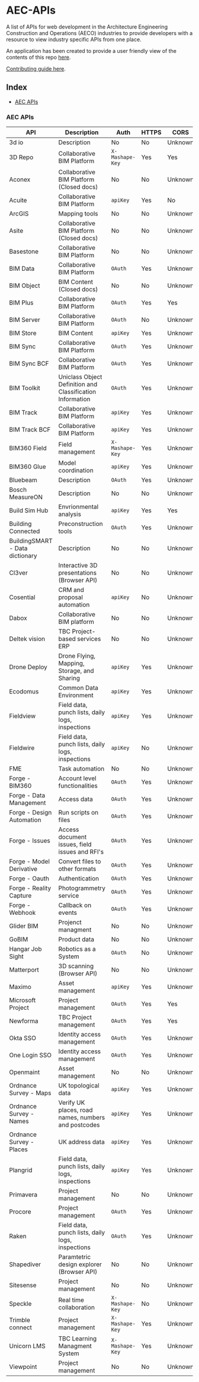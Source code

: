 # AEC-APIs
A list of APIs for web development in the Architecture Engineering Construction and Operations (AECO) industries to provide developers with a resource to view industry specific APIs from one place. 

An application has been created to provide a user friendly view of the contents of this repo [here](http://aec-apis-app.user.project.bimlauncher.com/).

[Contributing guide here](CONTRIBUTING.md).

## Index

* [AEC APIs](#aec-apis)

### AEC APIs
API | Description | Auth | HTTPS | CORS | Link |
|---|---|---|---|---|---|
| 3d io | Description | No | No | Unknown | [Go!](https://3d.io/docs/api/1) |
| 3D Repo | Collaborative BIM Platform | `X-Mashape-Key` | Yes | Yes | [Go!](https://3drepo.github.io/3drepo.io) |
| Aconex | Collaborative BIM Platform (Closed docs) | No | No | Unknown | [Go!](https://help.aconex.com/aconex/aconex-api) |
| Acuite | Collaborative BIM Platform | `apiKey` | Yes | No | [Go!](https://api.acuite.co.nz/swagger/ui/index) |
| ArcGIS | Mapping tools | No | No | Unknown | [Go!](https://developers.arcgis.com/web-api) |
| Asite | Collaborative BIM Platform (Closed docs) | No | No | Unknown | [Go!](https://upload.asite.com/dmshelp/About_API.htm) |
| Basestone | Collaborative BIM Platform | No | No | Unknown | [Go!](https://api.basestone.io/api/v1) |
| BIM Data | Collaborative BIM Platform | `OAuth` | Yes | Unknown | [Go!](https://api.bimdata.io/api/doc) |
| BIM Object | BIM Content (Closed docs) | No | No | Unknown | [Go!](https://developer.bimobject.com) |
| BIM Plus | Collaborative BIM Platform | `OAuth` | Yes | Yes | [Go!](https://doc.bimplus.net/display/bimpluspublic/Introduction) |
| BIM Server | Collaborative BIM Platform | `OAuth` | No | Unknown | [Go!](https://github.com/opensourceBIM/BIMserver/wiki/JSON-API) |
| BIM Store | BIM Content | `apiKey` | Yes | Unknown | [Go!](http://developer.bimstore.co.uk) |
| BIM Sync | Collaborative BIM Platform | `OAuth` | Yes | Unknown | [Go!](https://home.bimsync.com/api#rest-API) |
| BIM Sync BCF | Collaborative BIM Platform | `OAuth` | Yes | Unknown | [Go!](https://bimsync.com/developers/reference/bcf/beta) |
| BIM Toolkit | Uniclass Object Definition and Classification Information | `OAuth` | Yes | Unknown | [Go!](https://toolkit-api.thenbs.com) |
| BIM Track | Collaborative BIM Platform | `apiKey` | Yes | Unknown | [Go!](https://api.bimtrackbeta.co/swagger/index#!/File/File_File_CreateCommentImage) |
| BIM Track BCF | Collaborative BIM Platform | `apiKey` | Yes | Unknown | [Go!](https://bcfrestapi.bimtrackbeta.co/swagger/index#!/Project/Project_GetProjects) |
| BIM360 Field | Field management | `X-Mashape-Key` | Yes | Unknown | [Go!](https://bim360field.autodesk.com/apidoc/index.html) |
| BIM360 Glue | Model coordination | `apiKey` | Yes | Unknown | [Go!](https://b4.autodesk.com/api/doc/doc_api.shtml) |
| Bluebeam | Description | `OAuth` | Yes | Unknown | [Go!](https://developers.bluebeam.com/articles/getting-started) |
| Bosch MeasureON | Description | No | No | Unknown | [Go!](https://developer.bosch.com) |
| Build Sim Hub | Envrionmental analysis | `apiKey` | Yes | Yes | [Go!](https://raw.githubusercontent.com/weilix88/buildsimhub_python_api/master/bsh_openapi.yaml) |
| Building Connected | Preconstruction tools | `OAuth` | Yes | Unknown | [Go!](https://app.buildingconnected.com/docs/#introduction) |
| BuildingSMART - Data dictionary | Description | No | No | Unknown | [Go!](http://bsdd.buildingsmart.org/docs) |
| Cl3ver | Interactive 3D presentations (Browser API) | No | No | Unknown | [Go!](https://www.cl3ver.com/developers-api) |
| Cosential | CRM and proposal automation | `apiKey` | No | Unknown | [Go!](https://compass.cosential.com) |
| Dabox | Collaborative BIM platform | No | No | Unknown | [Go!](https://github.com/remyla/damas-core) |
| Deltek vision | TBC Project-based services ERP | No | No | Unknown | [Go!](https://dsm.deltek.com/DeltekSoftwareManagerWebServices/downloadFile.ashx?documentid=E35B0BE0-8DEA-4B64-95D7-E56E43261325) |
| Drone Deploy | Drone Flying, Mapping, Storage, and Sharing | `apiKey` | Yes | Unknown | [Go!](https://support.dronedeploy.com/docs/data-api-access) |
| Ecodomus | Common Data Environment | `apiKey` | Yes | Unknown | [Go!](http://ecodomus.com/products/bim-api/) |
| Fieldview | Field data, punch lists, daily logs, inspections | `apiKey` | Yes | Unknown | [Go!](http://mcsforum.info/wiki/index.php?title=Field_View_API_Documentation) |
| Fieldwire | Field data, punch lists, daily logs, inspections | `apiKey` | No | Unknown | [Go!](http://apidocs.fieldwire.net) |
| FME | Task automation | No | No | Unknown | [Go!](https://docs.safe.com/fme/html/FME_REST/apidoc/v3/index.html) |
| Forge - BIM360 | Account level functionalities | `OAuth` | Yes | Unknown | [Go!](https://developer.autodesk.com/en/docs/bim360/v1) |
| Forge - Data Management | Access data | `OAuth` | Yes | Unknown | [Go!](https://developer.autodesk.com/en/docs/data/v2/overview) |
| Forge - Design Automation | Run scripts on files | `OAuth` | Yes | Unknown | [Go!](https://developer.autodesk.com/en/docs/design-automation/v2/overview) |
| Forge - Issues | Access document issues, field issues and RFI's | `OAuth` | Yes | Unknown | [Go!](https://developer.autodesk.com/en/docs/issues/v1/overview/) |
| Forge - Model Derivative | Convert files to other formats | `OAuth` | Yes | Unknown | [Go!](https://developer.autodesk.com/en/docs/model-derivative/v2/overview) |
| Forge - Oauth | Authentication | `OAuth` | Yes | Unknown | [Go!](https://developer.autodesk.com/en/docs/oauth/v2/overview) |
| Forge - Reality Capture | Photogrammetry service | `OAuth` | Yes | Unknown | [Go!](https://developer.autodesk.com/en/docs/reality-capture/v1/overview) |
| Forge - Webhook | Callback on events | `OAuth` | Yes | Unknown | [Go!](https://developer.autodesk.com/en/docs/webhooks/v1/overview/basics) |
| Glider BIM | Projenct managment | No | No | Unknown | [Go!](https://www.gliderbim.com/) |
| GoBIM | Product data | No | No | Unknown | [Go!](http://gobim.com/api) |
| Hangar Job Sight | Robotics as a System | `OAuth` | No | Unknown | [Go!](https://hangar.com/developer) |
| Matterport | 3D scanning (Browser API) | No | No | Unknown | [Go!](https://matterport.github.io/showcase-sdk/docs/) |
| Maximo | Asset management | `apiKey` | Yes | Unknown | [Go!](https://www.ibm.com/developerworks/community/wikis/home?lang=en#!/wiki/IBM%20Maximo%20Asset%20Management/page/Maximo%20JSON%20API) |
| Microsoft Project | Project management | `OAuth` | Yes | Yes | [Go!](https://msdn.microsoft.com/en-us/library/office/jj712612.aspx) |
| Newforma | TBC Project management | `OAuth` | Yes | Yes | [Go!](http://help.newforma.com/Newforma_Project_Center_Eleventh_Edition/desktop/Overviews/Info_Exchange_Overview.htm?rhsearch=api&rhsyns=%20) |
| Okta SSO | Identity access management | `OAuth` | Yes | Unknown | [Go!](https://developer.okta.com/documentation) |
| One Login SSO | Identity access management | `OAuth` | Yes | Unknown | [Go!](https://developers.onelogin.com) |
| Openmaint | Asset management | No | No | Unknown | [Go!](http://www.cmdbuild.org/file/manuali/webservice-manual-in-english) |
| Ordnance Survey - Maps | UK topological data | `apiKey` | Yes | Unknown | [Go!](https://apidocs.os.uk/docs/os-maps-overview) |
| Ordnance Survey - Names | Verify UK places, road names, numbers and postcodes | `apiKey` | Yes | Unknown | [Go!](https://apidocs.os.uk/docs/os-names-overview) |
| Ordnance Survey - Places | UK address data | `apiKey` | Yes | Unknown | [Go!](https://apidocs.os.uk/docs/os-places-overview) |
| Plangrid | Field data, punch lists, daily logs, inspections | `apiKey` | Yes | Unknown | [Go!](https://developer.plangrid.com/docs) |
| Primavera | Project management | No | No | Unknown | [Go!](https://docs.oracle.com/cd/E16281_01/Technical_Documentation/Integration_API/ProgrammerReference.html) |
| Procore | Project management | `OAuth` | Yes | Unknown | [Go!](https://developers.procore.com/documentation/introduction) |
| Raken | Field data, punch lists, daily logs, inspections | `OAuth` | Yes | Unknown | [Go!](https://stage.rakenapp.com/developer-api-docs) |
| Shapediver | Paramtetric design explorer (Browser API) | No | No | Unknown | [Go!](https://shapediver.com/api) |
| Sitesense | Project management | No | No | Unknown | [Go!](https://www.intelliwavetechnologies.com/sitesense-developer-api) |
| Speckle | Real time collaboration | `X-Mashape-Key` | No | Unknown | [Go!](https://github.com/speckleworks/SpeckleSpecs) |
| Trimble connect | Project management | `X-Mashape-Key` | Yes | Unknown | [Go!](https://app.connect.trimble.com/tc/static/apidoc.html) |
| Unicorn LMS | TBC Learning Managment System | `X-Mashape-Key` | Yes | Unknown | [Go!](https://xapi.com/docs-downloads/) |
| Viewpoint | Project management | No | No | Unknown | [Go!](https://vfpdocs.viewpoint.com/VfP_topics_user/c_developer_doc.html) |
